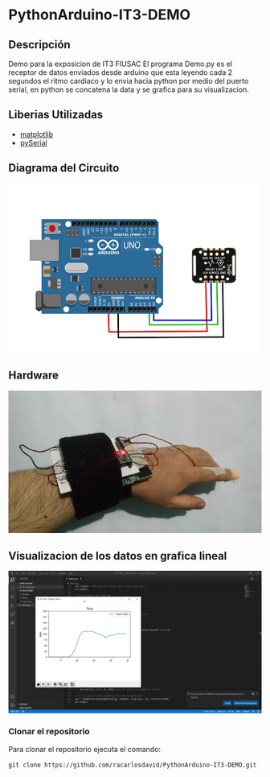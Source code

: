 # PythonArduino-IT3-DEMO
## Descripción
Demo para la exposicion de IT3 FIUSAC
El programa Demo.py es el receptor de datos enviados desde arduino que esta leyendo cada 2 segundos el ritmo
cardiaco y lo envia hacia python por medio del puerto serial, en python se concatena la data y se grafica para
su visualizacion.
## Liberias Utilizadas
- [ matplotlib ](https://matplotlib.org/stable/users/installing.html#installing-an-official-release)
- [ pySerial ](https://pyserial.readthedocs.io/en/latest/pyserial.html)

## Diagrama del Circuito

![Alt text](imgs/circuit.png?raw=true "Up time")


## Hardware

![Alt text](imgs/hardware.jpg?raw=true "Up time")


## Visualizacion de los datos en grafica lineal

![Alt text](imgs/graph.png?raw=true "Up time")


### Clonar el repositorio
Para clonar el repositorio ejecuta el comando:
```
git clone https://github.com/racarlosdavid/PythonArduino-IT3-DEMO.git
```

